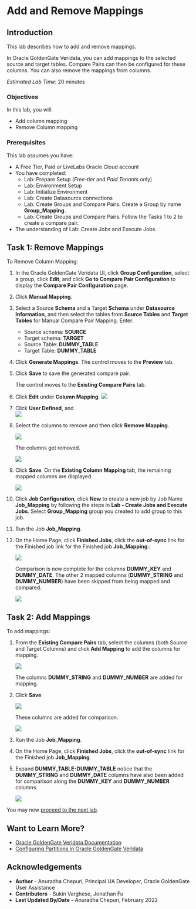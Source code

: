 # Add and Remove Mappings

## Introduction
This lab describes how to add and remove mappings.

In Oracle GoldenGate Veridata, you can add mappings to the selected source and target tables. Compare Pairs can then be configured for these columns. You can also remove the mappings from columns.

*Estimated Lab Time*: 20 minutes



### Objectives
In this lab, you will:
* Add column mapping
* Remove Column mapping

### Prerequisites
This lab assumes you have:
- A Free Tier, Paid or LiveLabs Oracle Cloud account
- You have completed:
    * Lab: Prepare Setup (*Free-tier* and *Paid Tenants* only)
    * Lab: Environment Setup
    * Lab: Initialize Environment
    * Lab: Create Datasource connections
    * Lab: Create Groups and Compare Pairs. Create a Group by name **Group\_Mapping**.
    * Lab: Create Groups and Compare Pairs. Follow the Tasks 1 to 2 to create a compare pair.
- The understanding of Lab: Create Jobs and Execute Jobs.

## **Task 1:** Remove Mappings
To Remove Column Mapping:

1. In the Oracle GoldenGate Veridata UI, click **Group Configuration**, select a group, click **Edit**, and click **Go to Compare Pair Configuration** to display the **Compare Pair Configuration** page.

2. Click **Manual Mapping**.

3. Select a Source **Schema** and a Target **Schema** under **Datasource Information**, and then select the tables from **Source Tables** and **Target Tables** for Manual Compare Pair Mapping. Enter:

    * Source schema: **SOURCE**
    * Target schema: **TARGET**
    * Source Table: **DUMMY\_TABLE**
    * Target Table: **DUMMY\_TABLE**

6. Click **Generate Mappings**. The control moves to the **Preview** tab.

7. Click **Save** to save the generated compare pair.

   The control moves to the **Existing Compare Pairs** tab.

8. Click **Edit** under **Column Mapping**.
    ![](./images/1_ColumnMapping_Edit.png " ")

9. Click **User Defined**, and  
    ![](./images/2_ColumnMapping_ClickUserDefined.png " ")

10. Select the columns to remove and then click **Remove Mapping**.

    ![](./images/3-Select_Columns-to_Remove.png " ")

    The columns get removed.

    ![](./images/4-Columns_Removed.png " ")

11. Click **Save**. On the **Existing Column Mapping** tab, the remaining mapped columns are displayed.

    ![](./images/5-Remaining-Columns.png " ")

12. Click **Job Configuration**, click **New** to create a new job by Job Name **Job\_Mapping** by following the steps in **Lab - Create Jobs and Execute Jobs**. Select **Group\_Mapping** group you created to add group to this job.

13. Run the Job **Job\_Mapping**.

14. On the Home Page, click **Finished Jobs**, click the **out-of-sync** link for the Finished job link for the Finished job **Job\_Mapping**::

    ![](./images/6-FinishedJobs_Click-Out-of-Sync.png " ")

    Comparison is now complete for the columns **DUMMY\_KEY** and **DUMMY\_DATE**. The other 2 mapped columns (**DUMMY\_STRING** and **DUMMY\_NUMBER**) have been skipped from being mapped and compared.

    ![](./images/7-ColumnsRemoved_Comparison_Complete.png " ")

## **Task 2:** Add Mappings

To add mappings:

1. From the **Existing Compare Pairs** tab, select the columns (both Source and Target Columns) and click **Add Mapping** to add the columns for mapping.

    ![](./images/8-Select_Column_for_Add_Mapping.png " ")

      The columns **DUMMY\_STRING** and **DUMMY\_NUMBER** are added for mapping.
2. Click **Save**

    ![](./images/9-Columns-Added-for-Mapping.png " ")

    These columns are added for comparison.

    ![](./images/10-Columns-Added-for-Comparison.png " ")

3. Run the Job **Job_Mapping**.

4. On the Home Page, click **Finished Jobs**, click the **out-of-sync** link for the Finished job **Job\_Mapping**.

5. Expand **DUMMY\_TABLE-DUMMY\_TABLE** notice that the **DUMMY\_STRING** and **DUMMY\_DATE** columns have also been added for comparison along the **DUMMY\_KEY** and **DUMMY\_NUMBER** columns.

    ![](./images/11-Expand_Columns-to_View_Mappings.png " ")

You may now [proceed to the next lab](#next).

## Want to Learn More?

* [Oracle GoldenGate Veridata Documentation](https://docs.oracle.com/en/middleware/goldengate/veridata/12.2.1.4/index.html)
* [Configuring Partitions in Oracle GoldenGate Veridata ](https://docs.oracle.com/en/middleware/goldengate/veridata/12.2.1.4/gvdug/configure-workflow-objects.html#GUID-03B3876F-7A79-43BA-9E14-8B216BD8F3BB)


## Acknowledgements
* **Author** - Anuradha Chepuri, Principal UA Developer, Oracle GoldenGate User Assistance
* **Contributors** -  Sukin Varghese, Jonathan Fu
* **Last Updated By/Date** - Anuradha Chepuri, February 2022
